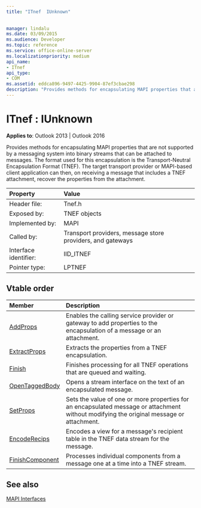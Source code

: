 ```yaml
---
title: "ITnef  IUnknown"
 
 
manager: lindalu
ms.date: 03/09/2015
ms.audience: Developer
ms.topic: reference
ms.service: office-online-server
ms.localizationpriority: medium
api_name:
- ITnef
api_type:
- COM
ms.assetid: eddca896-9497-4425-9904-87ef3cbae298
description: "Provides methods for encapsulating MAPI properties that are not supported by a messaging system into binary streams that can be attached to messages."
---
```


# ITnef : IUnknown

  
  
**Applies to**: Outlook 2013 | Outlook 2016 
  
Provides methods for encapsulating MAPI properties that are not supported by a messaging system into binary streams that can be attached to messages. The format used for this encapsulation is the Transport-Neutral Encapsulation Format (TNEF). The target transport provider or MAPI-based client application can then, on receiving a message that includes a TNEF attachment, recover the properties from the attachment.
  
|Property |Value |
|:-----|:-----|
|Header file:  <br/> |Tnef.h  <br/> |
|Exposed by:  <br/> |TNEF objects  <br/> |
|Implemented by:  <br/> |MAPI  <br/> |
|Called by:  <br/> |Transport providers, message store providers, and gateways  <br/> |
|Interface identifier:  <br/> |IID_ITNEF  <br/> |
|Pointer type:  <br/> |LPTNEF  <br/> |
   
## Vtable order

|Member |Description |
|:-----|:-----|
|[AddProps](itnef-addprops.md) <br/> |Enables the calling service provider or gateway to add properties to the encapsulation of a message or an attachment. |
|[ExtractProps](itnef-extractprops.md) <br/> |Extracts the properties from a TNEF encapsulation. |
|[Finish](itnef-finish.md) <br/> |Finishes processing for all TNEF operations that are queued and waiting. |
|[OpenTaggedBody](itnef-opentaggedbody.md) <br/> |Opens a stream interface on the text of an encapsulated message. |
|[SetProps](itnef-setprops.md) <br/> |Sets the value of one or more properties for an encapsulated message or attachment without modifying the original message or attachment. |
|[EncodeRecips](itnef-encoderecips.md) <br/> |Encodes a view for a message's recipient table in the TNEF data stream for the message. |
|[FinishComponent](itnef-finishcomponent.md) <br/> |Processes individual components from a message one at a time into a TNEF stream. |
   
## See also



[MAPI Interfaces](mapi-interfaces.md)

